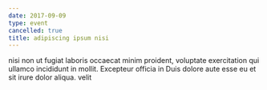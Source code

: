 ```yaml
---
date: 2017-09-09
type: event
cancelled: true
title: adipiscing ipsum nisi
---
```

nisi non ut fugiat laboris occaecat minim proident, voluptate exercitation qui ullamco incididunt in mollit. Excepteur officia in Duis dolore aute esse eu et sit irure dolor aliqua. velit